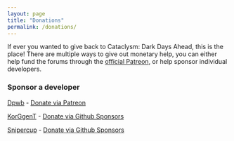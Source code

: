 ```yaml
---
layout: page
title: "Donations"
permalink: /donations/
---
```


If ever you wanted to give back to Cataclysm: Dark Days Ahead, this is the place! There are multiple ways to give out monetary help, you can either help fund the forums through the [official Patreon](https://www.patreon.com/user?u=15922455), or help sponsor individual developers.


### Sponsor a developer
[Dpwb](https://github.com/CleverRaven/Cataclysm-DDA/pulls?utf8=%E2%9C%93&q=is%3Apr+is%3Amerged+author%3Adavidpwbrown) - [Donate via Patreon](https://www.patreon.com/dpwbmakesstuff)

[KorGgenT](https://github.com/CleverRaven/Cataclysm-DDA/pulls?utf8=%E2%9C%93&q=is%3Apr+is%3Amerged+author%3AKorGgenT) - [Donate via Github Sponsors](https://github.com/sponsors/KorGgenT)

[Snipercup](https://github.com/CleverRaven/Cataclysm-DDA/pulls?utf8=%E2%9C%93&q=is%3Apr+is%3Amerged+author%3Asnipercup) - [Donate via Github Sponsors](https://github.com/sponsors/snipercup)

